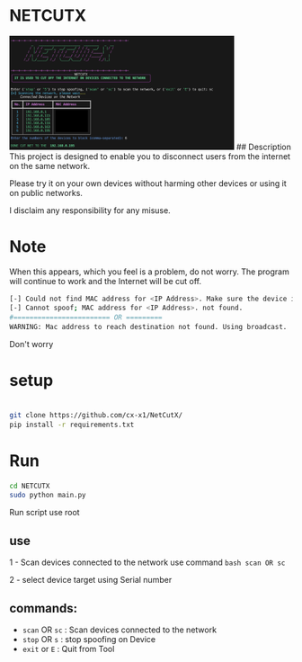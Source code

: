 # NETCUTX
<img src="image.png" alt="NETCUTX Banner" width="400"/>
## Description
This project is designed to enable you to disconnect users from the internet on the same network.

Please try it on your own devices without harming other devices or using it on public networks.

I disclaim any responsibility for any misuse.

# Note
When this appears, which you feel is a problem, do not worry. The program will continue to work and the Internet will be cut off.
```bash
[-] Could not find MAC address for <IP Address>. Make sure the device is connected to the network.
[-] Cannot spoof; MAC address for <IP Address>. not found.
#======================== OR =========
WARNING: Mac address to reach destination not found. Using broadcast.
```
Don't worry


# setup
```bash

git clone https://github.com/cx-x1/NetCutX/
pip install -r requirements.txt
```
# Run

```bash
cd NETCUTX
sudo python main.py
```
Run script use root
## use

1 - Scan devices connected to the network
use command ```bash scan OR sc```

2 - select device target using Serial number


## commands:

- `scan` OR `sc` : Scan devices connected to the network
- `stop` OR `s` : stop spoofing on Device
- `exit` or `E` : Quit from Tool
  


